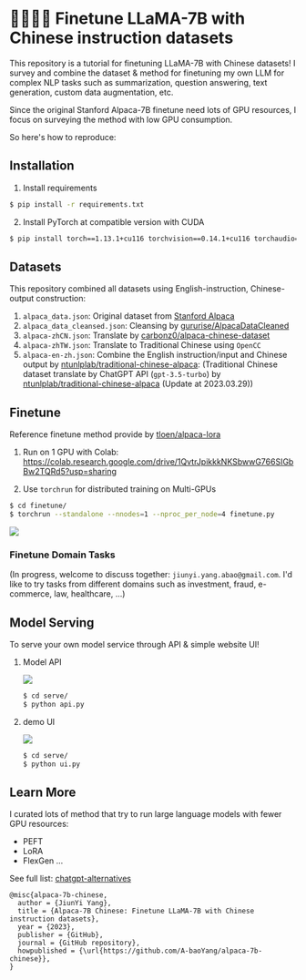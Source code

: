 # 🦙🧋🇹🇼 Finetune LLaMA-7B with Chinese instruction datasets

This repository is a tutorial for finetuning LLaMA-7B with Chinese datasets! 
I survey and combine the dataset & method for finetuning my own LLM for complex NLP tasks such as summarization, question answering, text generation, custom data augmentation, etc. 

Since the original Stanford Alpaca-7B finetune need lots of GPU resources, I focus on surveying the method with low GPU consumption.

So here's how to reproduce:


## Installation

1. Install requirements

```bash
$ pip install -r requirements.txt
```

2. Install PyTorch at compatible version with CUDA

```bash
$ pip install torch==1.13.1+cu116 torchvision==0.14.1+cu116 torchaudio==0.13.1+cu116 --extra-index-url https://download.pytorch.org/whl/cu116
```


## Datasets

This repository combined all datasets using English-instruction, Chinese-output construction:

1. `alpaca_data.json`: Original dataset from [Stanford Alpaca](https://github.com/tatsu-lab/stanford_alpaca)
2. `alpaca_data_cleansed.json`: Cleansing by [gururise/AlpacaDataCleaned](https://github.com/gururise/AlpacaDataCleaned)
3. `alpaca-zhCN.json`: Translate by [carbonz0/alpaca-chinese-dataset](https://github.com/carbonz0/alpaca-chinese-dataset)
4. `alpaca-zhTW.json`: Translate to Traditional Chinese using `OpenCC`
5. `alpaca-en-zh.json`: Combine the English instruction/input and Chinese output by [ntunlplab/traditional-chinese-alpaca](https://github.com/ntunlplab/traditional-chinese-alpaca): (Traditional Chinese dataset translate by ChatGPT API (`gpt-3.5-turbo`) by [ntunlplab/traditional-chinese-alpaca](https://github.com/ntunlplab/traditional-chinese-alpaca) (Update at 2023.03.29))


## Finetune

Reference finetune method provide by [tloen/alpaca-lora](https://github.com/tloen/alpaca-lora) 

1. Run on 1 GPU with Colab: https://colab.research.google.com/drive/1QvtrJpikkkNKSbwwG766SIGbBw2TQRd5?usp=sharing

2. Use `torchrun` for distributed training on Multi-GPUs

```bash
$ cd finetune/
$ torchrun --standalone --nnodes=1 --nproc_per_node=4 finetune.py
```

![](https://i.imgur.com/Czw3AAx.png)

### Finetune Domain Tasks

(In progress, welcome to discuss together: `jiunyi.yang.abao@gmail.com`. I'd like to try tasks from different domains such as investment, fraud, e-commerce, law, healthcare, ...)


## Model Serving
To serve your own model service through API & simple website UI!

1. Model API

    ![](https://i.imgur.com/lkJnZ92.png)

    ```bash
    $ cd serve/
    $ python api.py
    ```

2. demo UI

    ![](https://i.imgur.com/SnihV9H.png)

    ```bash
    $ cd serve/
    $ python ui.py
    ```


## Learn More 

I curated lots of method that try to run large language models with fewer GPU resources:

- PEFT
- LoRA
- FlexGen
...

See full list: [chatgpt-alternatives](https://github.com/A-baoYang/chatgpt-alternatives)


```
@misc{alpaca-7b-chinese,
  author = {JiunYi Yang},
  title = {Alpaca-7B Chinese: Finetune LLaMA-7B with Chinese instruction datasets},
  year = {2023},
  publisher = {GitHub},
  journal = {GitHub repository},
  howpublished = {\url{https://github.com/A-baoYang/alpaca-7b-chinese}},
}
```
